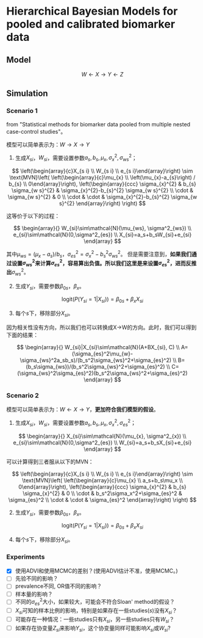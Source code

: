 # Hierarchical Bayesian Models for pooled and calibrated biomarker data

## Model

$$W\leftarrow X\rightarrow Y\leftarrow Z$$

## Simulation

### Scenario 1

from "Statistical methods for biomarker data pooled from multiple nested case-control studies"。

模型可以简单表示为：$`W\rightarrow X\rightarrow Y`$

1. 生成$`X_{si}`$，$`W_{si}`$，需要设置参数$`a_s, b_s, \mu_x, \sigma^2_x, \sigma^2_{ws}`$；

$$
\left(\begin{array}{c}X_{s i} \\ W_{s i} \\ e_{s i}\end{array}\right)
\sim \text{MVN}\left(
    \left(\begin{array}{c}\mu_{x} \\ \left(\mu_{x}-a_{s}\right) / b_{s} \\ 0\end{array}\right),
    \left(\begin{array}{ccc}
        \sigma_{x}^{2} & b_{s} \sigma_{w s}^{2} & \sigma_{x}^{2}-b_{s}^{2} \sigma_{w s}^{2} \\
        \cdot & \sigma_{w s}^{2} & 0 \\
        \cdot & \cdot & \sigma_{x}^{2}-b_{s}^{2} \sigma_{w s}^{2}
    \end{array}\right)
\right)
$$

这等价于以下的过程：

$$
\begin{array}{}
W_{si}\sim\mathcal{N}(\mu_{ws}, \sigma^2_{ws}) \\
e_{si}\sim\mathcal{N}(0,\sigma^2_{es}) \\
X_{si}=a_s+b_sW_{si}+e_{si}
\end{array}
$$

其中$`\mu_{ws}=(\mu_x-a_s)/b_s`$，$`\sigma^2_{es}=\sigma^2_x-b_s^2\sigma^2_{ws}`$。
但是需要注意到，**如果我们通过设置$`\sigma^2_{ws}`$来计算$`\sigma^2_{es}`$，容易算出负值。所以我们这里是来设置$`\sigma^2_{es}`$，进而反推出**$`\sigma^2_{ws}`$。

2. 生成$`Y_{si}`$，需要参数$`\beta_{0s}`$，$`\beta_x`$。

$$
\text{logit}(P(Y_{si}=1|X_{si}))=\beta_{0s}+\beta_{x}X_{si}
$$

3. 每个$`s`$下，移除部分$`X_{si}`$。

因为相关性没有方向，所以我们也可以转换成X->W的方向。此时，我们可以得到下面的结果：

$$
\begin{array}{}
W_{si}|X_{si}\sim\mathcal{N}(A+BX_{si}, C) \\
A=(\sigma_{es}^2\mu_{w}-\sigma_{ws}^2a_sb_s)/(b_s^2\sigma_{ws}^2+\sigma_{es}^2) \\
B=(b_s\sigma_{ws})/(b_s^2\sigma_{ws}^2+\sigma_{es}^2) \\
C=(\sigma_{ws}^2\sigma_{es}^2)(b_s^2\sigma_{ws}^2+\sigma_{es}^2)
\end{array}
$$


### Scenario 2

模型可以简单表示为：$`W\leftarrow X\rightarrow Y`$，**更加符合我们模型的假设**。

1. 生成$`X_{si}`$，$`W_{si}`$，需要设置参数$`a_s, b_s, \mu_x, \sigma^2_x, \sigma^2_{es}`$；

$$
\begin{array}{}
X_{si}\sim\mathcal{N}(\mu_{x}, \sigma^2_{x}) \\
e_{si}\sim\mathcal{N}(0,\sigma^2_{es}) \\
W_{si}=a_s+b_sX_{si}+e_{si}
\end{array}
$$

可以计算得到三者服从以下的MVN：

$$
\left(\begin{array}{c}X_{s i} \\ W_{s i} \\ e_{s i}\end{array}\right)
\sim \text{MVN}\left(
    \left(\begin{array}{c}\mu_{x} \\ a_s+b_s\mu_x \\ 0\end{array}\right),
    \left(\begin{array}{ccc}
        \sigma_{x}^{2} & b_{s} \sigma_{x}^{2} & 0 \\
        \cdot & b_s^2\sigma_x^2+\sigma_{es}^2 & \sigma_{es}^2 \\
        \cdot & \cdot & \sigma_{es}^2
    \end{array}\right)
\right)
$$

2. 生成$`Y_{si}`$，需要参数$`\beta_{0s}`$，$`\beta_x`$。

$$
\text{logit}(P(Y_{si}=1|X_{si}))=\beta_{0s}+\beta_{x}X_{si}
$$

4. 每个$`s`$下，移除部分$`X_{si}`$。

### Experiments
- [x] 使用ADVI和使用MCMC的差别？(使用ADVI估计不准，使用MCMC。)
- [ ] 先验不同的影响？
- [ ] prevalence不同, OR值不同的影响？
- [ ] 样本量的影响？
- [ ] 不同的$`\sigma_{es}^2`$大小，如果较大，可能会不符合Sloan' method的假设？
- [ ] $`X_{si}`$可知的样本比例的影响，特别是如果存在一些studies($`s`$)没有$`X_{si}`$？
- [ ] 可能存在一种情况：一些studies只有$`X_{si}`$，另一些studies只有$`W_{si}`$？
- [ ] 如果存在协变量$`Z_{si}`$来影响$`Y_{si}`$，这个协变量同样可能影响$`X_{si}`$或$`W_{si}`$?
